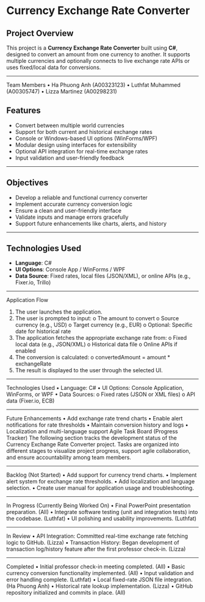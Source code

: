 # Currency Exchange Rate Converter

## Project Overview

This project is a **Currency Exchange Rate Converter** built using **C#**, designed to convert an amount from one currency to another. It supports multiple currencies and optionally connects to live exchange rate APIs or uses fixed/local data for conversions.

---
Team Members
•	Ha Phuong Anh (A00323123)
•	Luthfat Muhammed (A00305747)
•	Lizza Martinez (A00298231)
   
   

## Features

- Convert between multiple world currencies
- Support for both current and historical exchange rates
- Console or Windows-based UI options (WinForms/WPF)
- Modular design using interfaces for extensibility
- Optional API integration for real-time exchange rates
- Input validation and user-friendly feedback

---

## Objectives

- Develop a reliable and functional currency converter
- Implement accurate currency conversion logic
- Ensure a clean and user-friendly interface
- Validate inputs and manage errors gracefully
- Support future enhancements like charts, alerts, and history

---

## Technologies Used

- **Language**: C#
- **UI Options**: Console App / WinForms / WPF
- **Data Source**: Fixed rates, local files (JSON/XML), or online APIs (e.g., Fixer.io, Trillo)

---

Application Flow
1.	The user launches the application.
2.	The user is prompted to input:
o	The amount to convert
o	Source currency (e.g., USD)
o	Target currency (e.g., EUR)
o	Optional: Specific date for historical rate
3.	The application fetches the appropriate exchange rate from:
o	Fixed local data (e.g., JSON/XML)
o	Historical data file
o	Online APIs if enabled
4.	The conversion is calculated:
o	convertedAmount = amount * exchangeRate
5.	The result is displayed to the user through the selected UI.
________________________________________
Technologies Used
•	Language: C#
•	UI Options: Console Application, WinForms, or WPF
•	Data Sources:
o	Fixed rates (JSON or XML files)
o	API data (Fixer.io, ECB)

________________________________________
Future Enhancements
•	Add exchange rate trend charts
•	Enable alert notifications for rate thresholds
•	Maintain conversion history and logs
•	Localization and multi-language support
Agile Task Board (Progress Tracker)
The following section tracks the development status of the Currency Exchange Rate Converter project. Tasks are organized into different stages to visualize project progress, support agile collaboration, and ensure accountability among team members.
________________________________________
Backlog (Not Started)
•	Add support for currency trend charts.
•	Implement alert system for exchange rate thresholds.
•	Add localization and language selection.
•	Create user manual for application usage and troubleshooting.
________________________________________
In Progress (Currently Being Worked On)
•	Final PowerPoint presentation preparation. (All)
•	Integrate software testing (unit and integration tests) into the codebase. (Luthfat)
•	UI polishing and usability improvements. (Luthfat)
________________________________________
In Review
•	API Integration: Committed real-time exchange rate fetching logic to GitHub. (Lizza)
•	Transaction History: Began development of transaction log/history feature after the first professor check-in. (Lizza)
________________________________________
Completed
•	Initial professor check-in meeting completed. (All)
•	Basic currency conversion functionality implemented. (All)
•	Input validation and error handling complete. (Luthfat)
•	Local fixed-rate JSON file integration. (Ha Phuong Anh)
•	Historical rate lookup implementation. (Lizza)
•	GitHub repository initialized and commits in place. (All)

